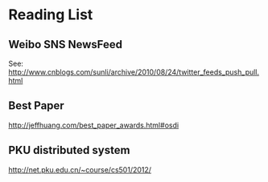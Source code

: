Reading List
=============================

Weibo SNS NewsFeed
-------------------
See:
http://www.cnblogs.com/sunli/archive/2010/08/24/twitter_feeds_push_pull.html

Best Paper
----------------------
http://jeffhuang.com/best_paper_awards.html#osdi

PKU distributed system
---------------------------------
http://net.pku.edu.cn/~course/cs501/2012/
